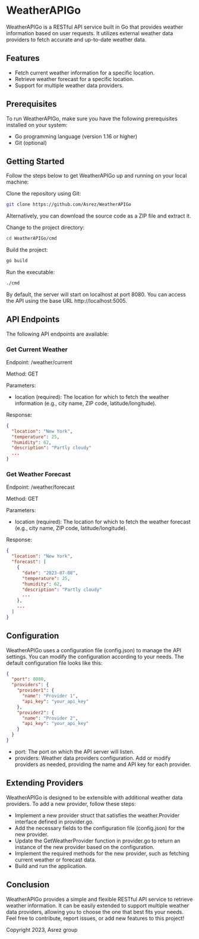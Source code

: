 # WeatherAPIGo

WeatherAPIGo is a RESTful API service built in Go that provides weather information based on user requests. It utilizes external weather data providers to fetch accurate and up-to-date weather data.

## Features

- Fetch current weather information for a specific location.
- Retrieve weather forecast for a specific location.
- Support for multiple weather data providers.

## Prerequisites

To run WeatherAPIGo, make sure you have the following prerequisites installed on your system:

- Go programming language (version 1.16 or higher)
- Git (optional)

## Getting Started

Follow the steps below to get WeatherAPIGo up and running on your local machine:

Clone the repository using Git:

```bash
git clone https://github.com/Asrez/WeatherAPIGo
```

Alternatively, you can download the source code as a ZIP file and extract it.

Change to the project directory:

```bash
cd WeatherAPIGo/cmd
```

Build the project:

```bash
go build
```

Run the executable:

```bash
./cmd
```

By default, the server will start on localhost at port 8080. You can access the API using the base URL http://localhost:5005.

## API Endpoints
The following API endpoints are available:

### Get Current Weather

Endpoint: /weather/current

Method: GET

Parameters:
- location (required): The location for which to fetch the weather information (e.g., city name, ZIP code, latitude/longitude).

Response:

```json
{
  "location": "New York",
  "temperature": 25,
  "humidity": 62,
  "description": "Partly cloudy"
  ...
}
```

### Get Weather Forecast

Endpoint: /weather/forecast

Method: GET

Parameters:
- location (required): The location for which to fetch the weather forecast (e.g., city name, ZIP code, latitude/longitude).

Response:

```json
{
  "location": "New York",
  "forecast": [
    {
      "date": "2023-07-08",
      "temperature": 25,
      "humidity": 62,
      "description": "Partly cloudy"
      ...
    },
    ...
  ]
}
```

## Configuration

WeatherAPIGo uses a configuration file (config.json) to manage the API settings. You can modify the configuration according to your needs. The default configuration file looks like this:

```json
{
  "port": 8080,
  "providers": {
    "provider1": {
      "name": "Provider 1",
      "api_key": "your_api_key"
    },
    "provider2": {
      "name": "Provider 2",
      "api_key": "your_api_key"
    }
  }
}
```

- port: The port on which the API server will listen.
- providers: Weather data providers configuration. Add or modify providers as needed, providing the name and API key for each provider.

## Extending Providers

WeatherAPIGo is designed to be extensible with additional weather data providers. To add a new provider, follow these steps:

- Implement a new provider struct that satisfies the weather.Provider interface defined in provider.go.
- Add the necessary fields to the configuration file (config.json) for the new provider.
- Update the GetWeatherProvider function in provider.go to return an instance of the new provider based on the configuration.
- Implement the required methods for the new provider, such as fetching current weather or forecast data.
- Build and run the application.

## Conclusion

WeatherAPIGo provides a simple and flexible RESTful API service to retrieve weather information. It can be easily extended to support multiple weather data providers, allowing you to choose the one that best fits your needs. Feel free to contribute, report issues, or add new features to this project!

Copyright 2023, Asrez group
